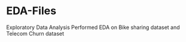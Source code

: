 # EDA-Files
Exploratory Data Analysis
Performed EDA on Bike sharing dataset and Telecom Churn dataset
